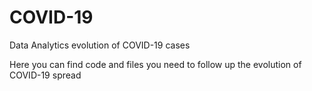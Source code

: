 # COVID-19
Data  Analytics  evolution of COVID-19 cases 

Here you can find code and files you need to follow up the evolution of COVID-19 spread

